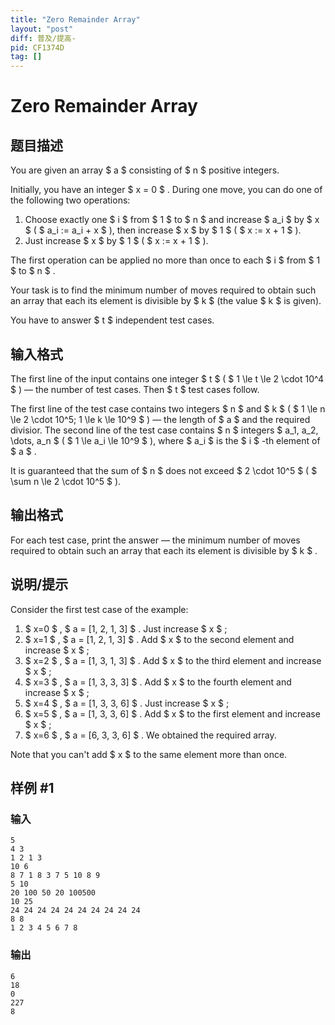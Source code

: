 ```yaml
---
title: "Zero Remainder Array"
layout: "post"
diff: 普及/提高-
pid: CF1374D
tag: []
---
```


# Zero Remainder Array

## 题目描述

You are given an array $ a $ consisting of $ n $ positive integers.

Initially, you have an integer $ x = 0 $ . During one move, you can do one of the following two operations:

1. Choose exactly one $ i $ from $ 1 $ to $ n $ and increase $ a_i $ by $ x $ ( $ a_i := a_i + x $ ), then increase $ x $ by $ 1 $ ( $ x := x + 1 $ ).
2. Just increase $ x $ by $ 1 $ ( $ x := x + 1 $ ).

The first operation can be applied no more than once to each $ i $ from $ 1 $ to $ n $ .

Your task is to find the minimum number of moves required to obtain such an array that each its element is divisible by $ k $ (the value $ k $ is given).

You have to answer $ t $ independent test cases.

## 输入格式

The first line of the input contains one integer $ t $ ( $ 1       \le t \le 2 \cdot 10^4 $ ) — the number of test cases. Then $ t $ test cases follow.

The first line of the test case contains two integers $ n $ and $ k $ ( $ 1 \le n \le 2 \cdot 10^5; 1 \le k \le 10^9 $ ) — the length of $ a $ and the required divisior. The second line of the test case contains $ n $ integers $ a_1, a_2, \dots, a_n $ ( $ 1 \le a_i \le 10^9 $ ), where $ a_i $ is the $ i $ -th element of $ a $ .

It is guaranteed that the sum of $ n $ does not exceed $ 2       \cdot 10^5 $ ( $ \sum n \le 2 \cdot 10^5 $ ).

## 输出格式

For each test case, print the answer — the minimum number of moves required to obtain such an array that each its element is divisible by $ k $ .

## 说明/提示

Consider the first test case of the example:

1. $ x=0 $ , $ a = [1, 2, 1, 3] $ . Just increase $ x $ ;
2. $ x=1 $ , $ a = [1, 2, 1, 3] $ . Add $ x $ to the second element and increase $ x $ ;
3. $ x=2 $ , $ a = [1, 3, 1, 3] $ . Add $ x $ to the third element and increase $ x $ ;
4. $ x=3 $ , $ a = [1, 3, 3, 3] $ . Add $ x $ to the fourth element and increase $ x $ ;
5. $ x=4 $ , $ a = [1, 3, 3, 6] $ . Just increase $ x $ ;
6. $ x=5 $ , $ a = [1, 3, 3, 6] $ . Add $ x $ to the first element and increase $ x $ ;
7. $ x=6 $ , $ a = [6, 3, 3, 6] $ . We obtained the required array.

 Note that you can't add $ x $ to the same element more than once.

## 样例 #1

### 输入

```
5
4 3
1 2 1 3
10 6
8 7 1 8 3 7 5 10 8 9
5 10
20 100 50 20 100500
10 25
24 24 24 24 24 24 24 24 24 24
8 8
1 2 3 4 5 6 7 8
```

### 输出

```
6
18
0
227
8
```

